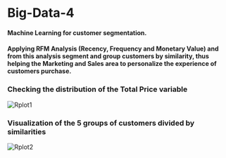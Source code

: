 # Big-Data-4
#### Machine Learning for customer segmentation.
#### Applying RFM Analysis (Recency, Frequency and Monetary Value) and from this analysis segment and group customers by similarity, thus helping the Marketing and Sales area to personalize the experience of customers purchase.
### Checking the distribution of the Total Price variable
![Rplot1](https://user-images.githubusercontent.com/66141064/215202353-ec37dd3a-f5bd-49b0-a36c-0c4646ae433d.png)
### Visualization of the 5 groups of customers divided by similarities
![Rplot2](https://user-images.githubusercontent.com/66141064/215202402-89c284b2-0f44-4bcf-bd16-654963277777.png)
